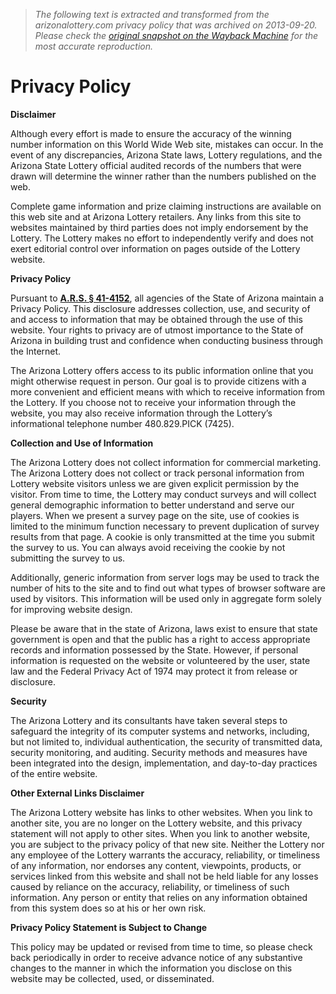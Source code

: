 > *The following text is extracted and transformed from the arizonalottery.com privacy policy that was archived on 2013-09-20. Please check the [original snapshot on the Wayback Machine](https://web.archive.org/web/20130920183007id_/http%3A//www.arizonalottery.com/About/PrivacyPolicy.html) for the most accurate reproduction.*

# Privacy Policy

**Disclaimer**

Although every effort is made to ensure the accuracy of the winning number information on this World Wide Web site, mistakes can occur. In the event of any discrepancies, Arizona State laws, Lottery regulations, and the Arizona State Lottery official audited records of the numbers that were drawn will determine the winner rather than the numbers published on the web.

Complete game information and prize claiming instructions are available on this web site and at Arizona Lottery retailers. Any links from this site to websites maintained by third parties does not imply endorsement by the Lottery. The Lottery makes no effort to independently verify and does not exert editorial control over information on pages outside of the Lottery website.

**Privacy Policy**

Pursuant to [**A.R.S. § 41-4152**](http://www.azleg.gov/ars/41/04152.htm), all agencies of the State of Arizona maintain a Privacy Policy. This disclosure addresses collection, use, and security of and access to information that may be obtained through the use of this website. Your rights to privacy are of utmost importance to the State of Arizona in building trust and confidence when conducting business through the Internet.

The Arizona Lottery offers access to its public information online that you might otherwise request in person. Our goal is to provide citizens with a more convenient and efficient means with which to receive information from the Lottery. If you choose not to receive your information through the website, you may also receive information through the Lottery’s informational telephone number 480.829.PICK (7425).

**Collection and Use of Information**

The Arizona Lottery does not collect information for commercial marketing. The Arizona Lottery does not collect or track personal information from Lottery website visitors unless we are given explicit permission by the visitor. From time to time, the Lottery may conduct surveys and will collect general demographic information to better understand and serve our players. When we present a survey page on the site, use of cookies is limited to the minimum function necessary to prevent duplication of survey results from that page. A cookie is only transmitted at the time you submit the survey to us. You can always avoid receiving the cookie by not submitting the survey to us.

Additionally, generic information from server logs may be used to track the number of hits to the site and to find out what types of browser software are used by visitors. This information will be used only in aggregate form solely for improving website design.

Please be aware that in the state of Arizona, laws exist to ensure that state government is open and that the public has a right to access appropriate records and information possessed by the State. However, if personal information is requested on the website or volunteered by the user, state law and the Federal Privacy Act of 1974 may protect it from release or disclosure.

**Security**

The Arizona Lottery and its consultants have taken several steps to safeguard the integrity of its computer systems and networks, including, but not limited to, individual authentication, the security of transmitted data, security monitoring, and auditing. Security methods and measures have been integrated into the design, implementation, and day-to-day practices of the entire website.

**Other External Links Disclaimer**

The Arizona Lottery website has links to other websites. When you link to another site, you are no longer on the Lottery website, and this privacy statement will not apply to other sites. When you link to another website, you are subject to the privacy policy of that new site. Neither the Lottery nor any employee of the Lottery warrants the accuracy, reliability, or timeliness of any information, nor endorses any content, viewpoints, products, or services linked from this website and shall not be held liable for any losses caused by reliance on the accuracy, reliability, or timeliness of such information. Any person or entity that relies on any information obtained from this system does so at his or her own risk.

**Privacy Policy Statement is Subject to Change**

This policy may be updated or revised from time to time, so please check back periodically in order to receive advance notice of any substantive changes to the manner in which the information you disclose on this website may be collected, used, or disseminated.  
 
